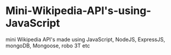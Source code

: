 # Mini-Wikipedia-API's-using-JavaScript
mini Wikipedia API's made using JavaScript, NodeJS, ExpressJS, mongoDB, Mongoose, robo 3T etc
